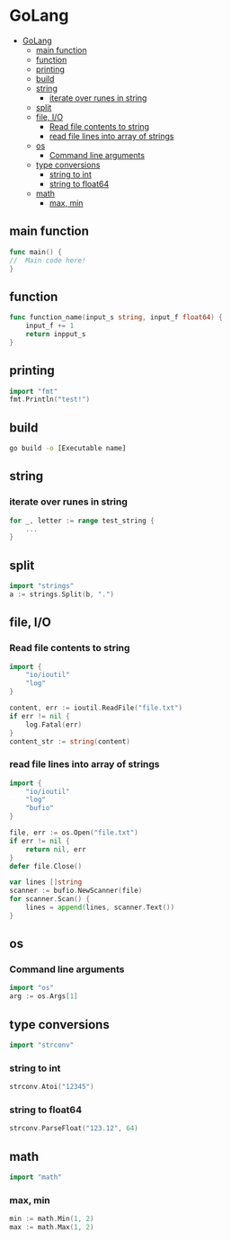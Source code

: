 # GoLang
<!--ts-->
* [GoLang](go.md#golang)
   * [main function](go.md#main-function)
   * [function](go.md#function)
   * [printing](go.md#printing)
   * [build](go.md#build)
   * [string](go.md#string)
      * [iterate over runes in string](go.md#iterate-over-runes-in-string)
   * [split](go.md#split)
   * [file, I/O](go.md#file-io)
      * [Read file contents to string](go.md#read-file-contents-to-string)
      * [read file lines into array of strings](go.md#read-file-lines-into-array-of-strings)
   * [os](go.md#os)
      * [Command line arguments](go.md#command-line-arguments)
   * [type conversions](go.md#type-conversions)
      * [string to int](go.md#string-to-int)
      * [string to float64](go.md#string-to-float64)
   * [math](go.md#math)
      * [max, min](go.md#max-min)

<!-- Added by: runner, at: Thu Jul 29 13:12:22 UTC 2021 -->

<!--te-->

## main function
```go
func main() {
//  Main code here!
}
```

## function
```go
func function_name(input_s string, input_f float64) {
    input_f += 1
    return inpput_s
}
```

## printing
```go
import "fmt"
fmt.Println("test!")
```

## build
```bash
go build -o [Executable name]
```

## string

### iterate over runes in string
```go
for _, letter := range test_string {
    ...
}
```

## split
```go
import "strings"
a := strings.Split(b, ".")
```

## file, I/O

### Read file contents to string
```go
import {
    "io/ioutil"
    "log"
}

content, err := ioutil.ReadFile("file.txt")
if err != nil {
    log.Fatal(err)
}
content_str := string(content)
```

### read file lines into array of strings
```go
import {
    "io/ioutil"
    "log"
    "bufio"
}

file, err := os.Open("file.txt")
if err != nil {
    return nil, err
}
defer file.Close()

var lines []string
scanner := bufio.NewScanner(file)
for scanner.Scan() {
    lines = append(lines, scanner.Text())
}
```

## os

### Command line arguments
```go
import "os"
arg := os.Args[1]
```

## type conversions
```go
import "strconv"
```

### string to int
```go
strconv.Atoi("12345")
```

### string to float64
```go
strconv.ParseFloat("123.12", 64)
```

## math
```go
import "math"
```

### max, min
```go
min := math.Min(1, 2)
max := math.Max(1, 2)
```
